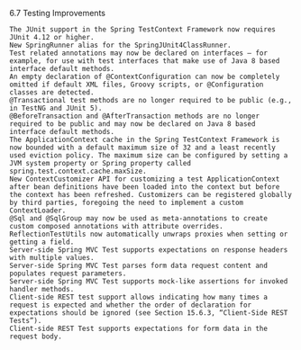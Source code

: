 6.7 Testing Improvements

    The JUnit support in the Spring TestContext Framework now requires JUnit 4.12 or higher.
    New SpringRunner alias for the SpringJUnit4ClassRunner.
    Test related annotations may now be declared on interfaces — for example, for use with test interfaces that make use of Java 8 based interface default methods.
    An empty declaration of @ContextConfiguration can now be completely omitted if default XML files, Groovy scripts, or @Configuration classes are detected.
    @Transactional test methods are no longer required to be public (e.g., in TestNG and JUnit 5).
    @BeforeTransaction and @AfterTransaction methods are no longer required to be public and may now be declared on Java 8 based interface default methods.
    The ApplicationContext cache in the Spring TestContext Framework is now bounded with a default maximum size of 32 and a least recently used eviction policy. The maximum size can be configured by setting a JVM system property or Spring property called spring.test.context.cache.maxSize.
    New ContextCustomizer API for customizing a test ApplicationContext after bean definitions have been loaded into the context but before the context has been refreshed. Customizers can be registered globally by third parties, foregoing the need to implement a custom ContextLoader.
    @Sql and @SqlGroup may now be used as meta-annotations to create custom composed annotations with attribute overrides.
    ReflectionTestUtils now automatically unwraps proxies when setting or getting a field.
    Server-side Spring MVC Test supports expectations on response headers with multiple values.
    Server-side Spring MVC Test parses form data request content and populates request parameters.
    Server-side Spring MVC Test supports mock-like assertions for invoked handler methods.
    Client-side REST test support allows indicating how many times a request is expected and whether the order of declaration for expectations should be ignored (see Section 15.6.3, “Client-Side REST Tests”).
    Client-side REST Test supports expectations for form data in the request body. 